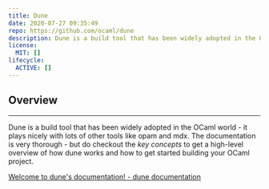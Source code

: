 ```yaml
---
title: Dune
date: 2020-07-27 09:35:49
repo: https://github.com/ocaml/dune
description: Dune is a build tool that has been widely adopted in the OCaml world
license: 
  MIT: []
lifecycle: 
  ACTIVE: []
---
```

## Overview

---

Dune is a build tool that has been widely adopted in the OCaml world - it plays nicely with lots of other tools like opam and mdx. The documentation is very thorough - but do checkout the *key concepts* to get a high-level overview of how dune works and how to get started building your OCaml project. 

[Welcome to dune's documentation! - dune documentation](https://dune.readthedocs.io/en/stable/)
